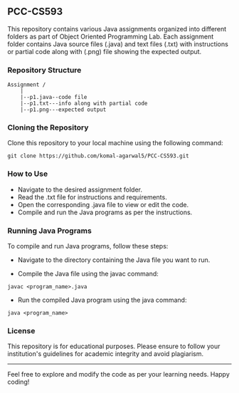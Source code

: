 ## PCC-CS593

This repository contains various Java assignments organized into different folders as part of Object Oriented Programming Lab. Each assignment folder contains Java source files (.java) and text files (.txt) with instructions or partial code along with (.png) file showing the expected output.

### Repository Structure

```
Assignment /
    |
    |--p1.java--code file
    |--p1.txt---info along with partial code
    |--p1.png---expected output
```

### Cloning the Repository

Clone this repository to your local machine using the following command:

```
git clone https://github.com/komal-agarwal5/PCC-CS593.git
```

### How to Use

- Navigate to the desired assignment folder.
- Read the .txt file for instructions and requirements.
- Open the corresponding .java file to view or edit the code.
- Compile and run the Java programs as per the instructions.

### Running Java Programs

To compile and run Java programs, follow these steps:

- Navigate to the directory containing the Java file you want to run.

- Compile the Java file using the javac command:

```
javac <program_name>.java
```

- Run the compiled Java program using the java command:

```
java <program_name>
```

### License

This repository is for educational purposes. Please ensure to follow your institution's guidelines for academic integrity and avoid plagiarism.

------------------------------------------------
Feel free to explore and modify the code as per your learning needs. Happy coding!

 
